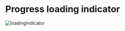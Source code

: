 # Progress loading indicator

![loadingIndicator](https://user-images.githubusercontent.com/31368615/55014409-96f81a00-4ff3-11e9-92e7-d8f91bd282d5.png)
